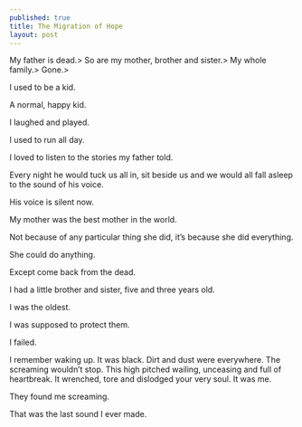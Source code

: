 ```yaml
---
published: true
title: The Migration of Hope
layout: post
---
```

My father is dead.>
So are my mother, brother and sister.> 
My whole family.> 
Gone.> 


I used to be a kid. 

A normal, happy kid. 

I laughed and played. 

I used to run all day. 


I loved to listen to the stories my father told. 

Every night he would tuck us all in, sit beside us and we would all fall asleep to the sound of his voice. 

His voice is silent now. 


My mother was the best mother in the world. 

Not because of any particular thing she did, it’s because she did everything. 

She could do anything. 

Except come back from the dead. 


I had a little brother and sister, five and three years old. 

I was the oldest. 

I was supposed to protect them. 

I failed. 


I remember waking up. It was black. Dirt and dust were everywhere. The screaming wouldn’t stop. This high pitched wailing, unceasing and full of heartbreak. It wrenched, tore and dislodged your very soul.
It was me. 

They found me screaming. 

That was the last sound I ever made.